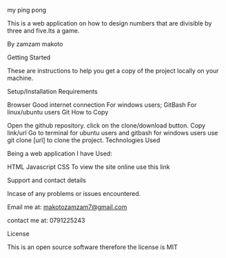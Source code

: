 my ping pong

This is a web application on how to design numbers that are divisible by three and five.Its a game.

By zamzam makoto

Getting Started

These are instructions to help you get a copy of the project locally on your machine.

Setup/Installation Requirements

Browser Good internet connection For windows users; GitBash For linux/ubuntu users Git How to Copy

Open the github repository. click on the clone/download button. Copy link/url Go to terminal for ubuntu users and gitbash for windows users use git clone [url] to clone the project. Technologies Used

Being a web application I have Used:

HTML Javascript CSS To view the site online use this link

Support and contact details

Incase of any problems or issues encountered.

Email me at: makotozamzam7@gmail.com

contact me at: 0791225243

License

This is an open source software therefore the license is MIT
